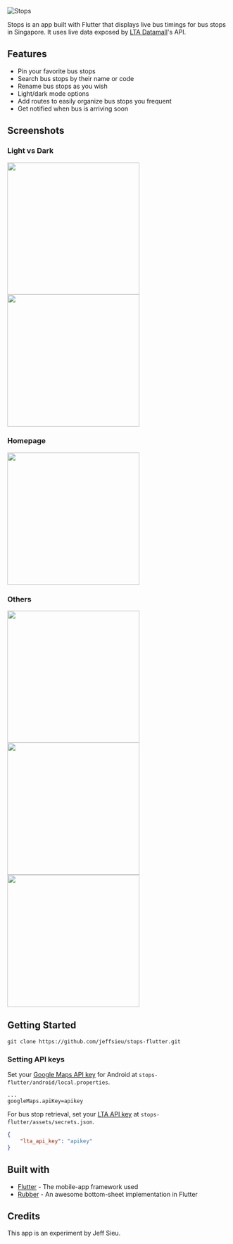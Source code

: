 ![Stops](https://user-images.githubusercontent.com/8487294/79132837-950b1f80-7ddd-11ea-8f57-6b946067c62d.png)

Stops is an app built with Flutter that displays live bus timings for bus stops in Singapore.
It uses live data exposed by [LTA Datamall](https://www.mytransport.sg/content/mytransport/home/dataMall.html)'s API.

## Features
 - Pin your favorite bus stops
 - Search bus stops by their name or code
 - Rename bus stops as you wish
 - Light/dark mode options
 - Add routes to easily organize bus stops you frequent
 - Get notified when bus is arriving soon


## Screenshots

### Light vs Dark
<img src="https://user-images.githubusercontent.com/8487294/78435346-e3ffd900-76a8-11ea-8e07-4a10348a53c5.png" width=300>
<img src="https://user-images.githubusercontent.com/8487294/78457074-44f3d500-76da-11ea-8ee6-0cdebb52fc2a.png" width=300>

### Homepage
<img src="https://user-images.githubusercontent.com/8487294/78438056-abacca80-76a9-11ea-81ca-e13061e2687a.png" width=300>

### Others
<img src="https://user-images.githubusercontent.com/8487294/78457073-432a1180-76da-11ea-874f-2a0c8912179f.png" width=300>
<img src="https://user-images.githubusercontent.com/8487294/78438029-a9e30700-76a9-11ea-94f4-bfcc55cb8f16.png" width=300>
<img src="https://user-images.githubusercontent.com/8487294/78438042-ab143400-76a9-11ea-8613-261acdb7293f.png" width=300>

## Getting Started
 ```
 git clone https://github.com/jeffsieu/stops-flutter.git
 ```
 
### Setting API keys
Set your [Google Maps API key](https://console.cloud.google.com/google/maps-apis/overview) for Android at `stops-flutter/android/local.properties`.
 ```properties
...
googleMaps.apiKey=apikey
 ```

 
 For bus stop retrieval, set your [LTA API key](https://www.mytransport.sg/content/mytransport/home/dataMall/request-for-api.html) at `stops-flutter/assets/secrets.json`. 
 ```json
 {
     "lta_api_key": "apikey"
 }
 ```
 
## Built with
 - [Flutter](https://flutter.dev/) - The mobile-app framework used
 - [Rubber](https://github.com/mcrovero/rubber) - An awesome bottom-sheet implementation in Flutter

## Credits
This app is an experiment by Jeff Sieu.
